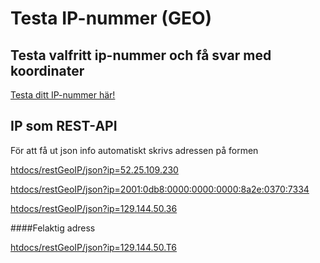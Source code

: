 Testa IP-nummer (GEO)
===================


Testa valfritt ip-nummer och få svar med koordinater
------------------------------------------------

[Testa ditt IP-nummer här!](mingeo/)


IP som REST-API
----------------
För att få ut json info automatiskt skrivs adressen på formen

[htdocs/restGeoIP/json?ip=52.25.109.230](restGeoIP/json?ip=52.25.109.230)

[htdocs/restGeoIP/json?ip=2001:0db8:0000:0000:0000:8a2e:0370:7334](restGeoIP/json?ip=2001:0db8:0000:0000:0000:8a2e:0370:7334)

[htdocs/restGeoIP/json?ip=129.144.50.36](restGeoIP/json?ip=129.144.50.36)

####Felaktig adress

[htdocs/restGeoIP/json?ip=129.144.50.T6](restGeoIP/json?ip=129.144.50.T6)
